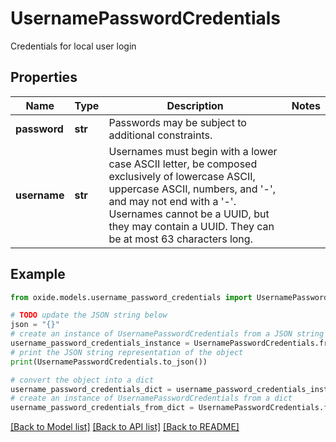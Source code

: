 # UsernamePasswordCredentials

Credentials for local user login

## Properties

Name | Type | Description | Notes
------------ | ------------- | ------------- | -------------
**password** | **str** | Passwords may be subject to additional constraints. | 
**username** | **str** | Usernames must begin with a lower case ASCII letter, be composed exclusively of lowercase ASCII, uppercase ASCII, numbers, and &#39;-&#39;, and may not end with a &#39;-&#39;. Usernames cannot be a UUID, but they may contain a UUID. They can be at most 63 characters long. | 

## Example

```python
from oxide.models.username_password_credentials import UsernamePasswordCredentials

# TODO update the JSON string below
json = "{}"
# create an instance of UsernamePasswordCredentials from a JSON string
username_password_credentials_instance = UsernamePasswordCredentials.from_json(json)
# print the JSON string representation of the object
print(UsernamePasswordCredentials.to_json())

# convert the object into a dict
username_password_credentials_dict = username_password_credentials_instance.to_dict()
# create an instance of UsernamePasswordCredentials from a dict
username_password_credentials_from_dict = UsernamePasswordCredentials.from_dict(username_password_credentials_dict)
```
[[Back to Model list]](../README.md#documentation-for-models) [[Back to API list]](../README.md#documentation-for-api-endpoints) [[Back to README]](../README.md)


